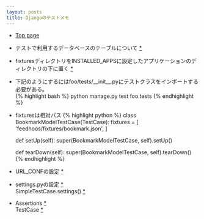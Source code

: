 ```yaml
---
layout: posts
title: Djangoのテストメモ 
---
```

* [Top page](https://docs.djangoproject.com/en/dev/topics/testing/)

* テストで利用するデータベースのテーブルについて [\*](https://docs.djangoproject.com/en/1.8/topics/testing/overview/#the-test-database)    

* fixturesディレクトリをINSTALLED_APPSに設定したアプリケーションのディレクトリの下に置く [\*](https://docs.djangoproject.com/en/1.8/topics/testing/tools/#fixture-loading)   

* 下記のようにするにはfoo/tests/\_\_init\_\_.pyにテストクラスをインポートする必要がある。   
{% highlight bash %}
python manage.py test foo.tests 
{% endhighlight %}

* fixturesは相対パス
{% highlight python %}
class BookmarkModelTestCase(TestCase):
    fixtures = [
        'feedhoos/fixtures/bookmark.json',
    ]

    def setUp(self):
        super(BookmarkModelTestCase, self).setUp()

    def tearDown(self):
        super(BookmarkModelTestCase, self).tearDown()
{% endhighlight %}

* URL_CONFの設定 [\*](https://docs.djangoproject.com/en/stable/topics/testing/tools/#urlconf-configuration)    
    
* settings.pyの設定 [\*](https://docs.djangoproject.com/en/stable/topics/testing/tools/#overriding-settings)    
SimpleTestCase.settings() [\*](https://docs.djangoproject.com/en/stable/topics/testing/tools/#overriding-settings)  

* Assertions [\*](https://docs.djangoproject.com/en/1.9/topics/testing/tools/#assertions)    
TestCase [\*](http://docs.python.jp/2/library/unittest.html#unittest.TestCase)    
    

